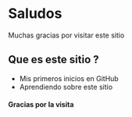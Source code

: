 # Saludos 
Muchas gracias por visitar este sitio
## Que es este sitio ?
- Mis primeros inicios en GitHub
- Aprendiendo sobre este sitio
#### Gracias por la visita
